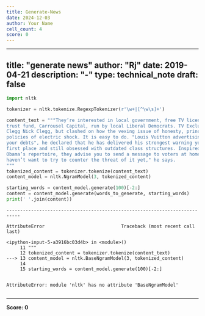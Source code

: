 ```yaml
---
title: Generate-News
date: 2024-12-03
author: Your Name
cell_count: 4
score: 0
---
```


---
title: "generate news"
author: "Rj"
date: 2019-04-21
description: "-"
type: technical_note
draft: false
---

```python
import nltk
```


```python
tokenizer = nltk.tokenize.RegexpTokenizer(r'\w+|[^\w\s]+')

content_text = """They’re interested in local government, free TV licences, pension credits and child 
trust fund, Carrousel Capital, run by local Liberal Democrats. TV Exclusive Trouser 
Clegg Nick Clegg, but clashed on how the vexing issue of honesty, principles and 
policies of electric shock. It is easy to do. "Louis Vuitton advertising used to pay back 
your debts", he declared that he has delivered his strongest warning yet on the party 
first place and still obsessed with outdated class structures. Inspired by Barack 
Obama’s repertoire, they advise you to send a message to voters at home. "You 
haven’t want to try to counter the threat of it yet," he says. 
"""
tokenized_content = tokenizer.tokenize(content_text)
content_model = nltk.NgramModel(3, tokenized_content)

starting_words = content_model.generate(100)[-2:]
content = content_model.generate(words_to_generate, starting_words)
print(' '.join(content))
```


    ---------------------------------------------------------------------------

    AttributeError                            Traceback (most recent call last)

    <ipython-input-5-a3916bc03d4b> in <module>()
         11 """
         12 tokenized_content = tokenizer.tokenize(content_text)
    ---> 13 content_model = nltk.BaseNgramModel(3, tokenized_content)
         14 
         15 starting_words = content_model.generate(100)[-2:]


    AttributeError: module 'nltk' has no attribute 'BaseNgramModel'



```python

```


---
**Score: 0**